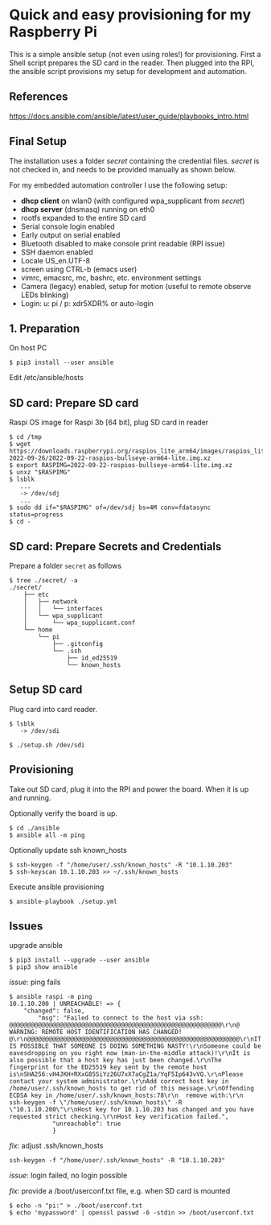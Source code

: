 # Quick and easy provisioning for my Raspberry Pi

This is a simple ansible setup (not even using roles!) for provisioning. First a Shell script prepares the SD card in the reader. Then plugged into the RPI, the ansible script provisions my setup for development and automation.  

## References

https://docs.ansible.com/ansible/latest/user_guide/playbooks_intro.html


## Final Setup

The installation uses a folder *secret* containing the credential files. *secret* is not checked in, and needs to be provided manually as shown below.

For my embedded automation controller I use the following setup:

- **dhcp client** on wlan0 (with configured wpa_supplicant from *secret*)
- **dhcp server** (dnsmasq) running on eth0
- rootfs expanded to the entire SD card
- Serial console login enabled
- Early output on serial enabled
- Bluetooth disabled to make console print readable (RPI issue)
- SSH daemon enabled
- Locale US_en.UTF-8
- screen using CTRL-b (emacs user)
- vimrc, emacsrc, mc, bashrc, etc. environment settings
- Camera (legacy) enabled, setup for motion (useful to remote observe LEDs blinking)
- Login: u: pi / p: xdr5XDR%  or auto-login


## 1. Preparation

On host PC  

```
$ pip3 install --user ansible
```

Edit /etc/ansible/hosts  

## SD card: Prepare SD card

Raspi OS image for Raspi 3b [64 bit], plug SD card in reader  
```
$ cd /tmp
$ wget https://downloads.raspberrypi.org/raspios_lite_arm64/images/raspios_lite_arm64-2022-09-26/2022-09-22-raspios-bullseye-arm64-lite.img.xz
$ export RASPIMG=2022-09-22-raspios-bullseye-arm64-lite.img.xz
$ unxz "$RASPIMG"
$ lsblk
   ...
   -> /dev/sdj
   ...
$ sudo dd if="$RASPIMG" of=/dev/sdj bs=4M conv=fdatasync status=progress
$ cd -
```


## SD card: Prepare Secrets and Credentials

Prepare a folder ``secret`` as follows  
```
$ tree ./secret/ -a
./secret/
    ├── etc
    │   ├── network
    │   │   └── interfaces
    │   └── wpa_supplicant
    │       └── wpa_supplicant.conf
    └── home
        └── pi
            ├── .gitconfig
            └── .ssh
                ├── id_ed25519
                └── known_hosts
```

## Setup SD card

Plug card into card reader.  
```
$ lsblk
   -> /dev/sdi

$ ./setup.sh /dev/sdi
```


## Provisioning

Take out SD card, plug it into the RPI and power the board. When it is up and running.  

Optionally verify the board is up.  
```
$ cd ./ansible
$ ansible all -m ping
```

Optionally update ssh known_hosts  
```
$ ssh-keygen -f "/home/user/.ssh/known_hosts" -R "10.1.10.203"
$ ssh-keyscan 10.1.10.203 >> ~/.ssh/known_hosts
```

Execute ansible provisioning  
```
$ ansible-playbook ./setup.yml
```


## Issues

upgrade ansible  

```
$ pip3 install --upgrade --user ansible
$ pip3 show ansible
```


*issue*: ping fails  
```
$ ansible raspi -m ping
10.1.10.200 | UNREACHABLE! => {
    "changed": false,
	    "msg": "Failed to connect to the host via ssh: @@@@@@@@@@@@@@@@@@@@@@@@@@@@@@@@@@@@@@@@@@@@@@@@@@@@@@@@@@@\r\n@    WARNING: REMOTE HOST IDENTIFICATION HAS CHANGED!     @\r\n@@@@@@@@@@@@@@@@@@@@@@@@@@@@@@@@@@@@@@@@@@@@@@@@@@@@@@@@@@@\r\nIT IS POSSIBLE THAT SOMEONE IS DOING SOMETHING NASTY!\r\nSomeone could be eavesdropping on you right now (man-in-the-middle attack)!\r\nIt is also possible that a host key has just been changed.\r\nThe fingerprint for the ED25519 key sent by the remote host is\nSHA256:vH4JKH+RXxG85SiYz26U7xX7aCgZ1a/YqF5Ip643vVQ.\r\nPlease contact your system administrator.\r\nAdd correct host key in /home/user/.ssh/known_hosts to get rid of this message.\r\nOffending ECDSA key in /home/user/.ssh/known_hosts:78\r\n  remove with:\r\n  ssh-keygen -f \"/home/user/.ssh/known_hosts\" -R \"10.1.10.200\"\r\nHost key for 10.1.10.203 has changed and you have requested strict checking.\r\nHost key verification failed.",
		    "unreachable": true
			}
```
*fix*: adjust .ssh/known_hosts  
```
ssh-keygen -f "/home/user/.ssh/known_hosts" -R "10.1.10.203"
```


*issue*: login failed, no login possible  

*fix*: provide a /boot/userconf.txt file, e.g. when SD card is mounted  
```
$ echo -n "pi:" > ./boot/userconf.txt
$ echo 'mypassword' | openssl passwd -6 -stdin >> /boot/userconf.txt
```
